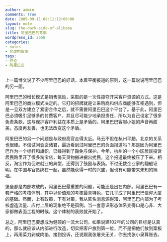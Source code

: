 ```yaml
---
author: admin
comments: true
date: 2009-09-11 08:11:12+00:00
layout: note
slug: the-dark-side-of-alibaba
title: 阿里巴巴的背面
wordpress_id: 2558
categories:
- notes
- 非虚构叙事
tags:
- 评论
- 阿里巴巴
---
```


上一篇博文说了不少阿里巴巴的好话，本着平衡报道的原则，这一篇说说阿里巴巴的另一面。

阿里巴巴的增长模式是销售驱动，采取的是一次性掠夺开采客户资源的方式。这是阿里巴巴的商业模式决定的。它打的招牌就是让采购商和供应商能够互相遇到，但是一旦双方建立了紧密合作之后，就不需要阿里巴巴这个平台了。基于此，阿里巴巴必须吸引足够多的付费客户，并且尽可能少地承担责任，所以为自己设定了很多免责条款，这与保护客户利益在本质上是矛盾的。阿里巴巴客服小姐的声音再甜美，态度再友善，也无法改变这个矛盾。

阿里巴巴的另一个问题是与政府高官走得太近。马云不但在杭州平趟，北京的关系也很硬。不信试问衮衮诸君，最近看到过阿里巴巴的负面报道吗？那是因为阿里巴巴作为一个标杆和旗帜，已经得到了豁免与保护。今年，杭州的一个小区居民投诉居民路里开了很多淘宝店，每天货物搬进搬出扰民，这个报道最终被压了下来。相反，淘宝作为促进就业的典型，还得到了鼓励与表扬。不过无数企业家的翻船证明，在中国与官员绑在一起，虽然能获得一时的兴盛，但也有可能带来未知的祸福。

堡垒都是内部攻破的，阿里巴巴最重要的问题，可能还是出在内部。阿里巴巴有一套严格的考核体制，其中以价值观的考核最具特色，它几乎成了阿里巴巴信仰大厦的基础。然而，上有政策，下有对策，我从匿名消息源得知，阿里巴巴内部为了考核虚造流量、应付上层的现象绝不是孤例。当一套意识形态体系变得口是心非、大家都做表面工程的时候，这个体制的衰败就开始了。

总之，阿里巴巴要想成为健硕的一流大公司，如果说建102年的公司的目标是认真的，那么就应该从内部进行改造，切实把客户放到第一位，而不是把他们放到案板上，再用菜刀剁成肉馅，接到投诉，还说跟我张屠夫无关，你去找张小泉算账去。
